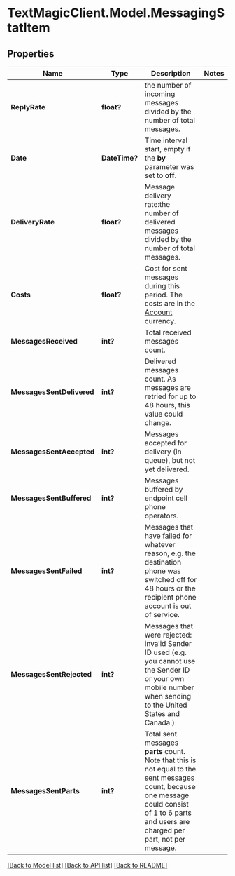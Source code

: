 # TextMagicClient.Model.MessagingStatItem
## Properties

Name | Type | Description | Notes
------------ | ------------- | ------------- | -------------
**ReplyRate** | **float?** | the number of incoming messages divided by the number of total messages. | 
**Date** | **DateTime?** | Time interval start, empty if the **by** parameter was set to **off**.  | 
**DeliveryRate** | **float?** | Message delivery rate:the number of delivered messages divided by the number of total messages. | 
**Costs** | **float?** | Cost for sent messages during this period. The costs are in the [Account](http://docs.textmagictesting.com/tag#User) currency.  | 
**MessagesReceived** | **int?** | Total received messages count. | 
**MessagesSentDelivered** | **int?** | Delivered messages count. As messages are retried for up to 48 hours, this value could change. | 
**MessagesSentAccepted** | **int?** | Messages accepted for delivery (in queue), but not yet delivered. | 
**MessagesSentBuffered** | **int?** | Messages buffered by endpoint cell phone operators. | 
**MessagesSentFailed** | **int?** | Messages that have failed for whatever reason, e.g. the destination phone was switched off for 48 hours or the recipient phone account is out of service. | 
**MessagesSentRejected** | **int?** | Messages that were rejected: invalid Sender ID used (e.g. you cannot use the Sender ID or your own mobile number when sending to the United States and Canada.)  | 
**MessagesSentParts** | **int?** | Total sent messages **parts** count. Note that this is not equal to the sent messages count, because one message could consist of 1 to 6 parts and users are charged per part, not per message. | 

[[Back to Model list]](../README.md#documentation-for-models) [[Back to API list]](../README.md#documentation-for-api-endpoints) [[Back to README]](../README.md)


